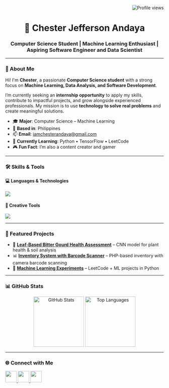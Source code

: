<p align="right">
  <img src="https://komarev.com/ghpvc/?username=itsmeches" alt="Profile views" />
</p>

<h1 align="center">🚀 Chester Jefferson Andaya</h1>
<h3 align="center">Computer Science Student | Machine Learning Enthusiast | Aspiring Software Engineer and Data Scientist</h3>

---

### 👋 About Me  

Hi! I'm **Chester**, a passionate **Computer Science student** with a strong focus on **Machine Learning, Data Analysis, and Software Development**.  

I’m currently seeking an **internship opportunity** to apply my skills, contribute to impactful projects, and grow alongside experienced professionals. My mission is to use **technology to solve real problems** and create meaningful solutions.  

- 🎓 **Major**: Computer Science – Machine Learning  
- 📍 **Based in**: Philippines  
- 📫 **Email**: [iamchesterandaya@gmail.com](mailto:iamchesterandaya@gmail.com)  
- 🧠 **Currently Learning**: Python • TensorFlow • LeetCode  
- 🎮 **Fun Fact**: I’m also a content creator and gamer

---

### 🛠️ Skills & Tools  

#### 💻 Languages & Technologies  
<p>
  <img src="https://skillicons.dev/icons?i=python,java,cpp,php,mysql,git,html,css,javascript,bootstrap,tailwind,react,vscode" />
</p>

#### 🎨 Creative Tools  
<p>
  <img src="https://skillicons.dev/icons?i=ps,ai,ae,pr,figma" />
</p>

---

### 🚧 Featured Projects  
<!-- Replace with your real projects -->
- 🥒 **[Leaf-Based Bitter Gourd Health Assessment](https://github.com/itsmeches/your-repo)** – CNN model for plant health & soil analysis  
- 📊 **[Inventory System with Barcode Scanner](https://github.com/itsmeches/your-repo)** – PHP-based inventory with camera barcode scanning  
- 🤖 **[Machine Learning Experiments](https://github.com/itsmeches/your-repo)** – LeetCode + ML projects in Python  

---

### 📊 GitHub Stats  
<p align="center">
  <img src="https://github-readme-stats.vercel.app/api?username=itsmeches&show_icons=true&theme=tokyonight" alt="GitHub Stats" height="160"/>
  <img src="https://github-readme-stats.vercel.app/api/top-langs/?username=itsmeches&layout=compact&theme=tokyonight" alt="Top Languages" height="160"/>
</p>

---

### 🌐 Connect with Me  
<p align="left">
  <a href="https://github.com/itsmeches" target="_blank">
    <img src="https://skillicons.dev/icons?i=github" width="36" />
  </a>
  <a href="https://linkedin.com/in/YOUR-LINK" target="_blank">
    <img src="https://skillicons.dev/icons?i=linkedin" width="36" />
  </a>
  <a href="mailto:iamchesterandaya@gmail.com" target="_blank">
    <img src="https://skillicons.dev/icons?i=gmail" width="36" />
  </a>
</p>
